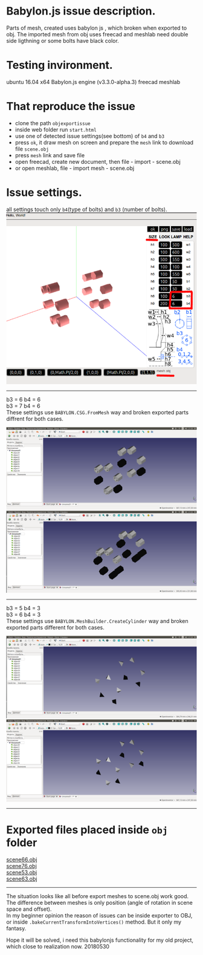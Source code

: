# Babylon.js issue description.
Parts of mesh, created uses babylon js , which broken when exported to obj. The imported mesh from obj uses freecad and meshlab need double side ligthning or some bolts have black color.

# Testing invironment.
ubuntu 16.04 x64
Babylon.js engine (v3.3.0-alpha.3)
freecad meshlab

# That reproduce the issue  
- clone the path `objexportissue`  
- inside web folder run `start.html`  
- use one of detected issue settings(see bottom) of `b4` and `b3`  
- press `ok`, it draw mesh on screen and prepare the `mesh` link to download file `scene.obj`  
- press `mesh` link and save file  
- open freecad, create new document, then file - import - scene.obj  
- or open meshlab, file - import mesh - scene.obj  

# Issue settings.
all settings touch only `b4`(type of bolts)  and `b3` (number of bolts).
![gui](png/gui.png?raw=true "gui")

---

b3 = 6 b4 = 6  
b3 = 7 b4 = 6  
These settings use `BABYLON.CSG.FromMesh` way and broken exported parts diffrent for both cases.  

![mesh66](png/mesh66.png?raw=true "mesh66")
![mesh76](png/mesh76.png?raw=true "mesh76")

---

b3 = 5 b4 = 3  
b3 = 6 b4 = 3  
These settings use `BABYLON.MeshBuilder.CreateCylinder` way and broken exported parts different for both cases.  

![mesh53](png/mesh53.png?raw=true "mesh53")
![mesh63](png/mesh63.png?raw=true "mesh63")

---
# Exported files placed inside `obj` folder  

[scene66.obj](obj/scene66.obj)  
[scene76.obj](obj/scene76.obj)  
[scene53.obj](obj/scene53.obj)  
[scene63.obj](obj/scene63.obj)  

---

The situation looks like all before export meshes to scene.obj work good.  
The difference between meshes is only position (angle of rotation in scene space and offset).  
In my beginner opinion the reason of issues can be inside exporter to OBJ, or inside `.bakeCurrentTransformIntoVertices()` method. But it only my fantasy.  

Hope it will be solved, i need this babylonjs functionality for my old project, which close to realization now.
20180530